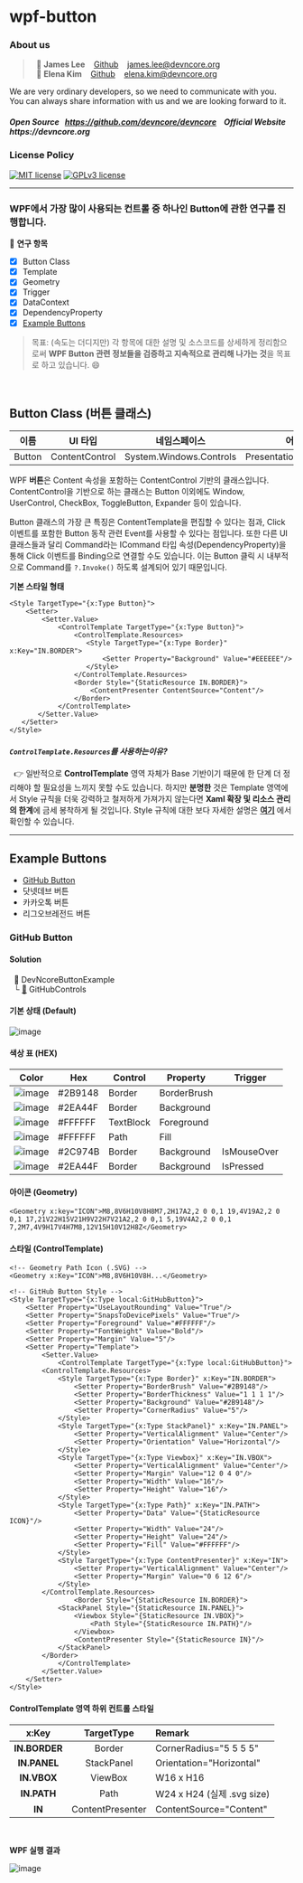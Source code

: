 # wpf-button
### About us

> &nbsp; :adult: __James Lee__ &nbsp;&nbsp; [Github](https://github.com/devncore-james) &nbsp;&nbsp; james.lee@devncore.org  
> &nbsp; :woman: __Elena Kim__ &nbsp;&nbsp; [Github](https://github.com/devncore-elena) &nbsp;&nbsp; elena.kim@devncore.org

We are very ordinary developers, so we need to communicate with you.   
You can always share information with us and we are looking forward to it.  

##### _Open Source &nbsp; https://github.com/devncore/devncore   &nbsp;&nbsp;   Official Website &nbsp; https://devncore.org_ 

### License Policy
[![MIT license](https://img.shields.io/badge/License-MIT-blue.svg)](https://lbesson.mit-license.org/)
[![GPLv3 license](https://img.shields.io/badge/License-GPLv3-blue.svg)](http://perso.crans.org/besson/LICENSE.html)

***

### WPF에서 가장 많이 사용되는 컨트롤 중 하나인 Button에 관한 연구를 진행합니다.

📖 **연구 항목**
- [x] Button Class
- [x] Template
- [x] Geometry
- [x] Trigger
- [x] DataContext
- [x] DependencyProperty
- [x] [Example Buttons](#example-buttons)

> 목표: (속도는 더디지만) 각 항목에 대한 설명 및 소스코드를 상세하게 정리함으로써 **WPF Button 관련 정보들을 검증하고 지속적으로 관리해 나가는 것**을 목표로 하고 있습니다. :smile:
<br />

## Button Class (버튼 클래스) 

| 이름 | UI 타입 | 네임스페이스 | 어셈블리 |
| :-----------: | :----: | :-------------------: | :---------------: |
| Button | ContentControl | System.Windows.Controls | PresentationFramework.dll |

WPF **버튼**은 Content 속성을 포함하는 ContentControl 기반의 클래스입니다. ContentControl을 기반으로 하는 클래스는 Button 이외에도 Window, UserControl, CheckBox, ToggleButton, Expander 등이 있습니다.

Button 클래스의 가장 큰 특징은 ContentTemplate을 편집할 수 있다는 점과, Click 이벤트를 포함한 Button 동작 관련 Event를 사용할 수 있다는 점입니다. 또한 다른 UI 클래스들과 달리 Command라는 ICommand 타입 속성(DependencyProperty)을 통해 Click 이벤트를 Binding으로 연결할 수도 있습니다. 이는 Button 클릭 시 내부적으로 Command를 `?.Invoke()` 하도록 설계되어 있기 때문입니다.

**기본 스타일 형태** 

```xaml
<Style TargetType="{x:Type Button}">
    <Setter>
        <Setter.Value>
            <ControlTemplate TargetType="{x:Type Button}">
                <ControlTemplate.Resources>
                   <Style TargetType="{x:Type Border}" x:Key="IN.BORDER">
                       <Setter Property="Background" Value="#EEEEEE"/>
                   </Style>
                </ControlTemplate.Resources>
                <Border Style="{StaticResource IN.BORDER}">                    
                    <ContentPresenter ContentSource="Content"/>
                </Border>
            </ControlTemplate>
       </Setter.Value>
   </Setter>
</Style>
```
#### _`ControlTemplate.Resources`를 사용하는이유?_
&nbsp; 👉 일반적으로 **ControlTemplate** 영역 자체가 Base 기반이기 때문에 한 단계 더 정리해야 할 필요성을 느끼지 못할 수도 있습니다. 하지만 **분명한** 것은 Template 영역에서 Style 규칙을 더욱 강력하고 철저하게 가져가지 않는다면 **Xaml 확장 및 리소스 관리의 한계**에 금세 봉착하게 될 것입니다. Style 규칙에 대한 보다 자세한 설명은 **[여기](https://github.com/devncore/wpf-code-rules)** 에서 확인할 수 있습니다.
***

## Example Buttons
- [GitHub Button](#github-button)
- 닷넷데브 버튼
- 카카오톡 버튼
- 리그오브레전드 버튼

### GitHub Button

#### Solution
&nbsp; 📁 DevNcoreButtonExample  
&nbsp;&nbsp;└ [:open_file_folder:](https://github.com/devncore/wpf-button/tree/main/DevNcoreButtonExample/GitHubControls) GitHubControls

#### 기본 상태 (Default)
![image](https://user-images.githubusercontent.com/52397976/114562527-8766cf00-9ca9-11eb-8a5a-50976c6025fa.png)

#### 색상 표 (HEX)
| Color | Hex | Control  | Property | Trigger |
| :---: | --- | -------- | -------- | ------- |
| ![image](https://user-images.githubusercontent.com/52397976/114568404-0dd1df80-9caf-11eb-8a92-f871843069fa.png) | #2B9148 | Border    | BorderBrush |             |
| ![image](https://user-images.githubusercontent.com/52397976/114568356-03afe100-9caf-11eb-9215-417e293c3e38.png) | #2EA44F | Border    | Background  |             |
| ![image](https://user-images.githubusercontent.com/52397976/114568280-f4c92e80-9cae-11eb-85b4-eefd7314c143.png) | #FFFFFF | TextBlock | Foreground  |             |
| ![image](https://user-images.githubusercontent.com/52397976/114568280-f4c92e80-9cae-11eb-85b4-eefd7314c143.png) | #FFFFFF | Path      | Fill        |             |
| ![image](https://user-images.githubusercontent.com/52397976/114568711-55f10200-9caf-11eb-813b-126a4b8f7dbe.png) | #2C974B | Border    | Background  | IsMouseOver |
| ![image](https://user-images.githubusercontent.com/52397976/114568356-03afe100-9caf-11eb-9215-417e293c3e38.png) | #2EA44F | Border    | Background  | IsPressed   |

#### 아이콘 (Geometry)  
```xaml
<Geometry x:key="ICON">M8,8V6H10V8H8M7,2H17A2,2 0 0,1 19,4V19A2,2 0 0,1 17,21V22H15V21H9V22H7V21A2,2 0 0,1 5,19V4A2,2 0 0,1 7,2M7,4V9H17V4H7M8,12V15H10V12H8Z</Geometry>
```
 
#### 스타일 (ControlTemplate) 
```xaml
<!-- Geometry Path Icon (.SVG) -->
<Geometry x:Key="ICON">M8,8V6H10V8H...</Geometry>

<!-- GitHub Button Style -->
<Style TargetType="{x:Type local:GitHubButton}">
	<Setter Property="UseLayoutRounding" Value="True"/>
	<Setter Property="SnapsToDevicePixels" Value="True"/>
	<Setter Property="Foreground" Value="#FFFFFF"/>
	<Setter Property="FontWeight" Value="Bold"/>
	<Setter Property="Margin" Value="5"/>
	<Setter Property="Template">
        <Setter.Value>
            <ControlTemplate TargetType="{x:Type local:GitHubButton}">
		<ControlTemplate.Resources>
			<Style TargetType="{x:Type Border}" x:Key="IN.BORDER">
				<Setter Property="BorderBrush" Value="#2B9148"/>
				<Setter Property="BorderThickness" Value="1 1 1 1"/>
				<Setter Property="Background" Value="#2B9148"/>
				<Setter Property="CornerRadius" Value="5"/>
			</Style>
			<Style TargetType="{x:Type StackPanel}" x:Key="IN.PANEL">
				<Setter Property="VerticalAlignment" Value="Center"/>
				<Setter Property="Orientation" Value="Horizontal"/>
			</Style>
			<Style TargetType="{x:Type Viewbox}" x:Key="IN.VBOX">
				<Setter Property="VerticalAlignment" Value="Center"/>
				<Setter Property="Margin" Value="12 0 4 0"/>
				<Setter Property="Width" Value="16"/>
				<Setter Property="Height" Value="16"/>
			</Style>
			<Style TargetType="{x:Type Path}" x:Key="IN.PATH">
				<Setter Property="Data" Value="{StaticResource ICON}"/>
				<Setter Property="Width" Value="24"/>
				<Setter Property="Height" Value="24"/>
				<Setter Property="Fill" Value="#FFFFFF"/>
			</Style>
			<Style TargetType="{x:Type ContentPresenter}" x:Key="IN">
				<Setter Property="VerticalAlignment" Value="Center"/>
				<Setter Property="Margin" Value="0 6 12 6"/>
			</Style>
		</ControlTemplate.Resources>
                <Border Style="{StaticResource IN.BORDER}">
			<StackPanel Style="{StaticResource IN.PANEL}">
				<Viewbox Style="{StaticResource IN.VBOX}">
					<Path Style="{StaticResource IN.PATH}"/>
				</Viewbox>
				<ContentPresenter Style="{StaticResource IN}"/>
			</StackPanel>
		</Border>
            </ControlTemplate>
        </Setter.Value>
    </Setter>
</Style>
```

#### ControlTemplate 영역 하위 컨트롤 스타일
| x:Key | TargetType | Remark |
| :---: | :-------------: | :--------|
| **IN.BORDER** | Border | CornerRadius="5 5 5 5"|
| **IN.PANEL** | StackPanel | Orientation="Horizontal" |
| **IN.VBOX** | ViewBox | W16 x H16 |
| **IN.PATH** | Path | W24 x H24 (실제 .svg size) |
| **IN** | ContentPresenter | ContentSource="Content" |
 <br/>

**WPF 실행 결과**

![image](https://user-images.githubusercontent.com/52397976/114562040-18897600-9ca9-11eb-80a6-737778d4cd51.png)
